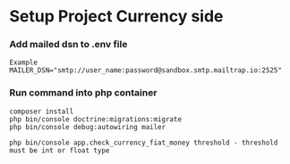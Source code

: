 Setup Project Currency side
===============================

### Add mailed dsn to .env file
~~~
Example
MAILER_DSN="smtp://user_name:password@sandbox.smtp.mailtrap.io:2525"
~~~

### Run command into php container
~~~
composer install
php bin/console doctrine:migrations:migrate
php bin/console debug:autowiring mailer

php bin/console app.check_currency_fiat_money threshold - threshold must be int or float type
~~~